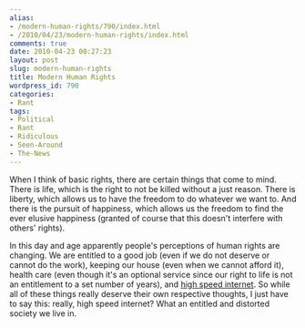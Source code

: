 ```yaml
---
alias:
- /modern-human-rights/790/index.html
- /2010/04/23/modern-human-rights/index.html
comments: true
date: 2010-04-23 00:27:23
layout: post
slug: modern-human-rights
title: Modern Human Rights
wordpress_id: 790
categories:
- Rant
tags:
- Political
- Rant
- Ridiculous
- Seen-Around
- The-News
---
```


When I think of basic rights, there are certain things that come to mind.  There is life, which is the right to not be killed without a just reason.  There is liberty, which allows us to have the freedom to do whatever we want to.  And there is the pursuit of happiness, which allows us the freedom to find the ever elusive happiness (granted of course that this doesn't interfere with others' rights).

In this day and age apparently people's perceptions of human rights are changing.  We are entitled to a good job (even if we do not deserve or cannot do the work), keeping our house (even when we cannot afford it), health care (even though it's an optional service since our right to life is not an entitlement to a set number of years), and [high speed internet](http://latimesblogs.latimes.com/technology/2009/10/broadband-access-a-legal-right-in-finland.html).  So while all of these things really deserve their own respective thoughts, I just have to say this: really, high speed internet?  What an entitled and distorted society we live in.
